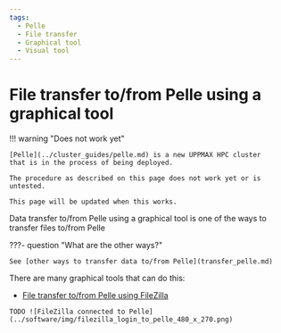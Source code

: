 ```yaml
---
tags:
  - Pelle
  - File transfer
  - Graphical tool
  - Visual tool
---
```


# File transfer to/from Pelle using a graphical tool

!!! warning "Does not work yet"

    [Pelle](../cluster_guides/pelle.md) is a new UPPMAX HPC cluster
    that is in the process of being deployed.

    The procedure as described on this page does not work yet or is untested.

    This page will be updated when this works.

Data transfer to/from Pelle using a graphical tool
is one of the ways to transfer files to/from Pelle

???- question "What are the other ways?"

    See [other ways to transfer data to/from Pelle](transfer_pelle.md)

There are many graphical tools that can do this:

- [File transfer to/from Pelle using FileZilla](../software/pelle_file_transfer_using_filezilla.md)

`TODO ![FileZilla connected to Pelle](../software/img/filezilla_login_to_pelle_480_x_270.png)`
